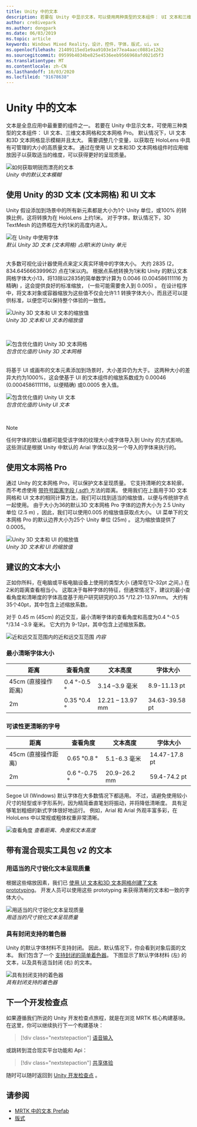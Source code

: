 ```yaml
---
title: Unity 中的文本
description: 若要在 Unity 中显示文本，可以使用两种类型的文本组件： UI 文本和三维文本网格。
author: cre8ivepark
ms.author: dongpark
ms.date: 06/03/2019
ms.topic: article
keywords: Windows Mixed Reality，设计，控件，字体，版式，ui，ux
ms.openlocfilehash: 21409115ed1e9aa9103e1e77ea4aacc0881e1262
ms.sourcegitcommit: 09599b4034be825e4536eeb9566968afd021d5f3
ms.translationtype: MT
ms.contentlocale: zh-CN
ms.lasthandoff: 10/03/2020
ms.locfileid: "91678638"
---
```

# <a name="text-in-unity"></a>Unity 中的文本

文本是全息应用中最重要的组件之一。 若要在 Unity 中显示文本，可使用三种类型的文本组件： UI 文本、三维文本网格和文本网格 Pro。 默认情况下，UI 文本和3D 文本网格显示模糊并且太大。 需要调整几个变量，以获取在 HoloLens 中具有可管理的大小的高质量文本。 通过在使用 UI 文本和3D 文本网格组件时应用缩放因子以获取适当的维度，可以获得更好的呈现质量。

![如何获取明锐而漂亮的文本](images/hug-text-02-640px.png)<br>
*Unity 中的默认文本模糊*

## <a name="working-with-unitys-3d-text-text-mesh-and-ui-text"></a>使用 Unity 的3D 文本 (文本网格) 和 UI 文本

Unity 假设添加到场景中的所有新元素都是大小为1个 Unity 单位，或100% 的转换比例，这将转换为在 HoloLens 上约1米。 对于字体，默认情况下，3D TextMesh 的边界框在大约1米的高度内进入。

![在 Unity 中使用字体](images/640px-hug-text-03.png)<br>
*默认 Unity 3D 文本 (文本网格) 占用1米的 Unity 单元*

<br>
大多数可视化设计器使用点来定义真实环境中的字体大小。 大约 2835 (2，834.645666399962) 点在1米以内。 根据点系统转换为1米和 Unity 的默认文本网格字体大小13，将13除以2835的简单数学计算为 0.0046 (0.004586111116 为精确) ，这会提供良好的标准缩放， (一些可能需要舍入到 0.005) 。 在设计程序中，将文本对象或容器缩放为这些值不仅会允许1:1 转换字体大小，而且还可以提供标准，以便您可以保持整个体验的一致性。

![Unity 3D 文本和 UI 文本的缩放值](images/Text_In_Unity_Measurements1.png)<br>
*Unity 3D 文本和 UI 文本的缩放值*

<br>

![包含优化值的 Unity 3D 文本网格](images/hug-text-05-1000px.png)<br>
*包含优化值的 Unity 3D 文本网格*

<br>
将基于 UI 或画布的文本元素添加到场景时，大小差异仍为大于。 这两种大小的差异大约为1000%，这会使基于 UI 的文本组件的缩放系数成为 0.00046 (0.0004586111116，以便精确) 或0.0005 舍入值。

![包含优化值的 Unity UI 文本](images/hug-text-04-1000px.png)<br>
*包含优化值的 Unity UI 文本*

<br>

>[!NOTE]
>任何字体的默认值都可能受该字体的纹理大小或字体导入到 Unity 的方式影响。 这些测试是根据 Unity 中默认的 Arial 字体以及另一个导入的字体来执行的。

## <a name="working-with-text-mesh-pro"></a>使用文本网格 Pro

通过 Unity 的文本网格 Pro，可以保护文本呈现质量。 它支持清晰的文本轮廓，而不考虑使用 [带符号距离字段 (.sdf) ](https://steamcdn-a.akamaihd.net/apps/valve/2007/SIGGRAPH2007_AlphaTestedMagnification.pdf) 方法的距离。 使用我们在上面用于3D 文本网格和 UI 文本的相同计算方法，我们可以找到适当的缩放值，以便与传统排字点一起使用。 由于大小为36的默认3D 文本网格 Pro 字体的边界大小为 2.5 Unity 单位 (2.5 m) ，因此，我们可以使用0.005 的缩放值获取点大小。 UI 菜单下的文本网格 Pro 的默认边界大小为25个 Unity 单位 (25m) 。 这为缩放值提供了0.0005。

![Unity 3D 文本和 UI 的缩放值](images/Text_In_Unity_Measurements2.png)<br>
*Unity 3D 文本和 UI 的缩放值*

## <a name="recommended-text-size"></a>建议的文本大小
正如你所料，在电脑或平板电脑设备上使用的类型大小 (通常在12–32pt 之间，) 在2米的距离查看相当小。 这取决于每种字体的特征，但通常情况下，建议的最小查看角度和清晰度的字体高度基于用户研究研究的0.35 °/12.21-13.97mm。 大约有35个40pt，其中包含上述缩放系数。

对于 0.45 m (45cm) 的近交互，最小清晰字体的查看角度和高度为0.4 °-0.5 °/3.14 –3.9 毫米。 它大约为 9-12pt，其中包含上述缩放系数。

![近和远交互范围内的近和远交互范围 ](images/typography-distance-1000px.jpg)
 *内容*

### <a name="the-minimum-legible-font-size"></a>最小清晰字体大小
| 距离 | 查看角度 | 文本高度 | 字体大小 |
|---------|---------|---------|---------|
| 45cm (直接操作距离)  | 0.4 °-0.5 ° | 3.14 –3.9 毫米 | 8.9-11.13 pt |
| 2m | 0.35 °0.4 ° | 12.21 – 13.97 mm | 34.63-39.58 pt |


### <a name="the-comfortably-legible-font-size"></a>可读性更清晰的字号
| 距离 | 查看角度 | 文本高度 | 字体大小 |
|---------|---------|---------|---------|
| 45cm (直接操作距离)  | 0.65 °0.8 ° | 5.1-6.3 毫米 | 14.47-17.8 pt |
| 2m | 0.6 °-0.75 ° | 20.9-26.2 mm | 59.4-74.2 pt |

Segoe UI (Windows) 默认字体在大多数情况下都适用。 不过，请避免使用较小尺寸的轻型或半字形系列，因为精简垂直笔划将振动，并将降低清晰度。 具有足够笔划粗细的新式字体很好地运行。 例如，Arial 和 Arial 外观丰富多彩，在 HoloLens 中以常规或粗体权重非常清晰。

![查看角度 ](images/Text_In_Unity_ViewingAngle.jpg)
 *查看距离、角度和文本高度*

## <a name="text-with-mixed-reality-toolkit-v2"></a>带有混合现实工具包 v2 的文本

### <a name="sharp-text-rendering-quality-with-proper-dimension"></a>用适当的尺寸锐化文本呈现质量

根据这些缩放因素，我们已 [使用 UI 文本和3D 文本网格创建了文本 prototyping](https://github.com/microsoft/MixedRealityToolkit-Unity/tree/mrtk_development/Assets/MRTK/SDK/StandardAssets/Prefabs/Text)。 开发人员可以使用这些 prototyping 来获得清晰的文本和一致的字体大小。

![用适当的尺寸锐化文本呈现质量](images/hug-text-06-1000px.png)<br>
*用适当的尺寸锐化文本呈现质量*

### <a name="shader-with-occlusion-support"></a>具有封闭支持的着色器

Unity 的默认字体材料不支持封闭。 因此，默认情况下，你会看到对象后面的文本。 我们包含了一个 [支持封闭的简单着色器](https://github.com/microsoft/MixedRealityToolkit-Unity/blob/mrtk_release/Assets/MRTK/Core/StandardAssets/Shaders/Text3DShader.shader)。 下图显示了默认字体材料 (左) 的文本，以及具有适当封闭 (右) 的文本。

![具有封闭支持的着色器](images/hug-text-07-1000px.png)<br>
*具有封闭支持的着色器*

## <a name="next-development-checkpoint"></a>下一个开发检查点

如果遵循我们所说的 Unity 开发检查点旅程，就是在浏览 MRTK 核心构建基块。 在这里，你可以继续执行下一个构建基块：

> [!div class="nextstepaction"]
> [语音输入](voice-input-in-unity.md)

或跳转到混合现实平台功能和 Api：

> [!div class="nextstepaction"]
> [共享体验](shared-experiences-in-unity.md)

随时可以随时返回到 [Unity 开发检查点](unity-development-overview.md#2-core-building-blocks) 。


## <a name="see-also"></a>请参阅
* [MRTK 中的文本 Prefab](https://github.com/microsoft/MixedRealityToolkit-Unity/tree/mrtk_development/Assets/MRTK/SDK/StandardAssets/Prefabs/Text)
* [版式](../../design/typography.md)
